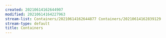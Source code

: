 ```yaml
---
created: 20210614162644907
modified: 20210614164227963
stream-list: Containers/20210614162644877 Containers/20210614162839129 Containers/20210614163444656 Containers/20210614163455055 Containers/20210614163652833 Containers/20210614163737951 Containers/20210614163925842 Containers/20210614163855726
stream-type: default
title: Containers
---
```


